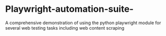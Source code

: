 # Playwright-automation-suite-
A comprehensive demonstration of using the python playwright module for several web testing tasks including web content scraping 
